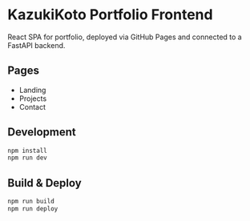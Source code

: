 # KazukiKoto Portfolio Frontend

React SPA for portfolio, deployed via GitHub Pages and connected to a FastAPI backend.

## Pages

- Landing
- Projects
- Contact

## Development

```bash
npm install
npm run dev
```

## Build & Deploy

```bash
npm run build
npm run deploy
```
